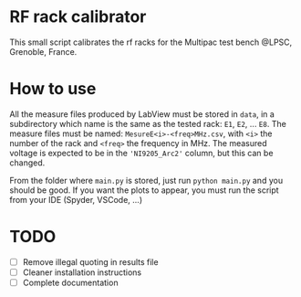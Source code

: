 # RF rack calibrator
This small script calibrates the rf racks for the Multipac test bench @LPSC, Grenoble, France.

# How to use
All the measure files produced by LabView must be stored in `data`, in a subdirectory which name is the same as the tested rack: `E1`, `E2`, ... `E8`. 
The measure files must be named: `MesureE<i>-<freq>MHz.csv`, with `<i>` the number of the rack and `<freq>` the frequency in MHz.
The measured voltage is expected to be in the `'NI9205_Arc2'` column, but this can be changed.

From the folder where `main.py` is stored, just run `python main.py` and you should be good.
If you want the plots to appear, you must run the script from your IDE (Spyder, VSCode, ...)

# TODO
- [ ] Remove illegal quoting in results file
- [ ] Cleaner installation instructions
- [ ] Complete documentation
